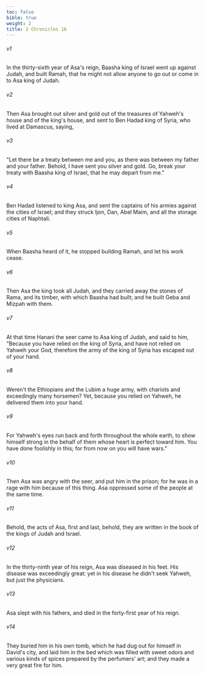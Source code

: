 ```yaml
---
toc: false
bible: true
weight: 2
title: 2 Chronicles 16
---
```




###### v1 
In the thirty-sixth year of Asa's reign, Baasha king of Israel went up against Judah, and built Ramah, that he might not allow anyone to go out or come in to Asa king of Judah. 

###### v2 
Then Asa brought out silver and gold out of the treasures of Yahweh's house and of the king's house, and sent to Ben Hadad king of Syria, who lived at Damascus, saying, 

###### v3 
"Let there be a treaty between me and you, as there was between my father and your father. Behold, I have sent you silver and gold. Go, break your treaty with Baasha king of Israel, that he may depart from me." 

###### v4 
Ben Hadad listened to king Asa, and sent the captains of his armies against the cities of Israel; and they struck Ijon, Dan, Abel Maim, and all the storage cities of Naphtali. 

###### v5 
When Baasha heard of it, he stopped building Ramah, and let his work cease. 

###### v6 
Then Asa the king took all Judah, and they carried away the stones of Rama, and its timber, with which Baasha had built; and he built Geba and Mizpah with them. 

###### v7 
At that time Hanani the seer came to Asa king of Judah, and said to him, "Because you have relied on the king of Syria, and have not relied on Yahweh your God, therefore the army of the king of Syria has escaped out of your hand. 

###### v8 
Weren't the Ethiopians and the Lubim a huge army, with chariots and exceedingly many horsemen? Yet, because you relied on Yahweh, he delivered them into your hand. 

###### v9 
For Yahweh's eyes run back and forth throughout the whole earth, to show himself strong in the behalf of them whose heart is perfect toward him. You have done foolishly in this; for from now on you will have wars." 

###### v10 
Then Asa was angry with the seer, and put him in the prison; for he was in a rage with him because of this thing. Asa oppressed some of the people at the same time. 

###### v11 
Behold, the acts of Asa, first and last, behold, they are written in the book of the kings of Judah and Israel. 

###### v12 
In the thirty-ninth year of his reign, Asa was diseased in his feet. His disease was exceedingly great: yet in his disease he didn't seek Yahweh, but just the physicians. 

###### v13 
Asa slept with his fathers, and died in the forty-first year of his reign. 

###### v14 
They buried him in his own tomb, which he had dug out for himself in David's city, and laid him in the bed which was filled with sweet odors and various kinds of spices prepared by the perfumers' art; and they made a very great fire for him.
